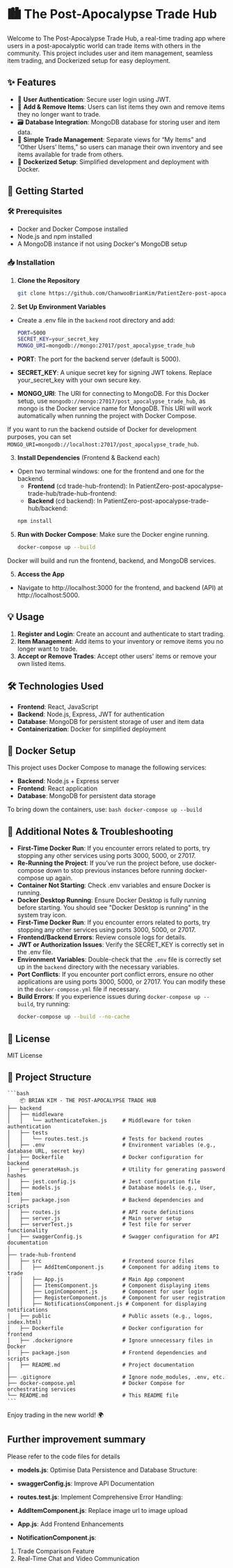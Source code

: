 # 🏙️ The Post-Apocalypse Trade Hub
Welcome to The Post-Apocalypse Trade Hub, a real-time trading app where users in a post-apocalyptic world can trade items with others in the community. This project includes user and item management, seamless item trading, and Dockerized setup for easy deployment.

## ✨ Features
- 📜 **User Authentication**: Secure user login using JWT.
- 🔄 **Add & Remove Items**: Users can list items they own and remove items they no longer want to trade.
- 🗃️ **Database Integration**: MongoDB database for storing user and item data.
- 🔄 **Simple Trade Management**: Separate views for “My Items” and “Other Users’ Items,” so users can manage their own inventory and see items available for trade from others.
- 🐳 **Dockerized Setup**: Simplified development and deployment with Docker.

## 🚀 Getting Started

### 🛠️ Prerequisites
- Docker and Docker Compose installed
- Node.js and npm installed
- A MongoDB instance if not using Docker's MongoDB setup

### 📥 Installation
1. **Clone the Repository**

    ```bash
    git clone https://github.com/ChanwooBrianKim/PatientZero-post-apocalypse-trade-hub.git
    ```

2. **Set Up Environment Variables**
- Create a .env file in the `backend` root directory and add:

    ```bash
    PORT=5000
    SECRET_KEY=your_secret_key
    MONGO_URI=mongodb://mongo:27017/post_apocalypse_trade_hub
    ```
- **PORT**: The port for the backend server (default is 5000).
- **SECRET_KEY**: A unique secret key for signing JWT tokens. Replace your_secret_key with your own secure key.
- **MONGO_URI**: The URI for connecting to MongoDB.
For this Docker setup, use `mongodb://mongo:27017/post_apocalypse_trade_hub`, as mongo is the Docker service name for MongoDB. This URI will work automatically when running the project with Docker Compose.

If you want to run the backend outside of Docker for development purposes, you can set `MONGO_URI=mongodb://localhost:27017/post_apocalypse_trade_hub`.

3. **Install Dependencies** (Frontend & Backend each)
- Open two terminal windows: one for the frontend and one for the backend.
    - **Frontend** (cd trade-hub-frontend): In PatientZero-post-apocalypse-trade-hub/trade-hub-frontend:
    - **Backend** (cd backend): In PatientZero-post-apocalypse-trade-hub/backend:
    ```bash
    npm install
    ```
5. **Run with Docker Compose**:
    Make sure the Docker engine running.
    ```bash
    docker-compose up --build
    ```
Docker will build and run the frontend, backend, and MongoDB services.

5. **Access the App**

- Navigate to http://localhost:3000 for the frontend, and backend (API) at http://localhost:5000.

## 💡 Usage

1. **Register and Login**: Create an account and authenticate to start trading.
2. **Item Management**: Add items to your inventory or remove items you no longer want to trade.
3. **Accept or Remove Trades**: Accept other users' items or remove your own listed items.

## 🛠️ Technologies Used

- **Frontend**: React, JavaScript
- **Backend**: Node.js, Express, JWT for authentication
- **Database**: MongoDB for persistent storage of user and item data
- **Containerization**: Docker for simplified deployment

## 🐳 Docker Setup

This project uses Docker Compose to manage the following services:

- **Backend**: Node.js + Express server
- **Frontend**: React application
- **Database**: MongoDB for persistent data storage

To bring down the containers, use:
    ```bash
    docker-compose up --build
    ```

## 🔄 Additional Notes & Troubleshooting
- **First-Time Docker Run**: If you encounter errors related to ports, try stopping any other services using ports 3000, 5000, or 27017.
- **Re-Running the Project**: If you’ve run the project before, use docker-compose down to stop previous instances before running docker-compose up again.
- **Container Not Starting**: Check .env variables and ensure Docker is running.
- **Docker Desktop Running**: Ensure Docker Desktop is fully running before starting. You should see "Docker Desktop is running" in the system tray icon.
- **First-Time Docker Run**: If you encounter errors related to ports, try stopping any other services using ports 3000, 5000, or 27017.
- **Frontend/Backend Errors**: Review console logs for details.
- **JWT or Authorization Issues**: Verify the SECRET_KEY is correctly set in the .env file.
- **Environment Variables**: Double-check that the `.env` file is correctly set up in the `backend` directory with the necessary variables.
- **Port Conflicts**: If you encounter port conflict errors, ensure no other applications are using ports 3000, 5000, or 27017. You can modify these in the `docker-compose.yml` file if necessary.
- **Build Errors**: If you experience issues during `docker-compose up --build`, try running:
  ```bash
  docker-compose up --build --no-cache

## 📄 License
MIT License

## 📂 Project Structure

    ```bash
        📦 BRIAN KIM - THE POST-APOCALYPSE TRADE HUB
    ├── backend
    │   ├── middleware
    │   │   └── authenticateToken.js     # Middleware for token authentication
    │   ├── tests
    │   │   └── routes.test.js           # Tests for backend routes
    │   ├── .env                         # Environment variables (e.g., database URL, secret key)
    │   ├── Dockerfile                   # Docker configuration for backend
    │   ├── generateHash.js              # Utility for generating password hashes
    │   ├── jest.config.js               # Jest configuration file
    │   ├── models.js                    # Database models (e.g., User, Item)
    │   ├── package.json                 # Backend dependencies and scripts
    │   ├── routes.js                    # API route definitions
    │   ├── server.js                    # Main server setup
    │   ├── serverTest.js                # Test file for server functionality
    │   ├── swaggerConfig.js             # Swagger configuration for API documentation
    │
    ├── trade-hub-frontend
    │   ├── src                          # Frontend source files
    │   │   ├── AddItemComponent.js      # Component for adding items to trade
    │   │   ├── App.js                   # Main App component
    │   │   ├── ItemsComponent.js        # Component displaying items
    │   │   ├── LoginComponent.js        # Component for user login
    │   │   ├── RegisterComponent.js     # Component for user registration
    │   │   ├── NotificationsComponent.js # Component for displaying notifications
    │   ├── public                       # Public assets (e.g., logos, index.html)
    │   ├── Dockerfile                   # Docker configuration for frontend
    │   ├── .dockerignore                # Ignore unnecessary files in Docker
    │   ├── package.json                 # Frontend dependencies and scripts
    │   ├── README.md                    # Project documentation
    │
    ├── .gitignore                       # Ignore node_modules, .env, etc.
    ├── docker-compose.yml               # Docker Compose for orchestrating services
    └── README.md                        # This README file
    ```

Enjoy trading in the new world! 🌍


## Further improvement summary
Please refer to the code files for details

- **models.js**: 
Optimise Data Persistence and Database Structure:

- **swaggerConfig.js**:
Improve API Documentation

- **routes.test.js**:
Implement Comprehensive Error Handling:

- **AddItemComponent.js**:
Replace image url to image upload

- **App.js**:
Add Frontend Enhancements

- **NotificationComponent.js**:
1. Trade Comparison Feature
2. Real-Time Chat and Video Communication